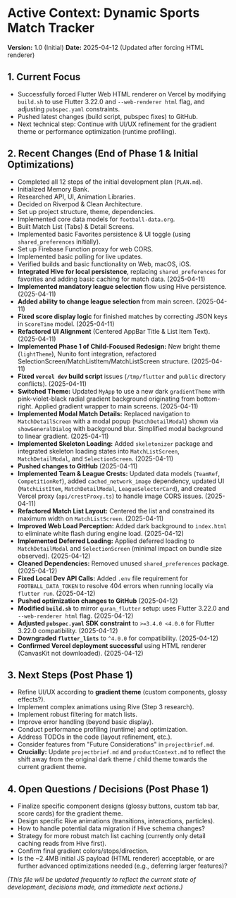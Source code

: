 # Active Context: Dynamic Sports Match Tracker

**Version:** 1.0 (Initial)
**Date:** 2025-04-12 (Updated after forcing HTML renderer)

## 1. Current Focus
*   Successfully forced Flutter Web HTML renderer on Vercel by modifying `build.sh` to use Flutter 3.22.0 and `--web-renderer html` flag, and adjusting `pubspec.yaml` constraints.
*   Pushed latest changes (build script, pubspec fixes) to GitHub.
*   Next technical step: Continue with UI/UX refinement for the gradient theme or performance optimization (runtime profiling).

## 2. Recent Changes (End of Phase 1 & Initial Optimizations)
*   Completed all 12 steps of the initial development plan (`PLAN.md`).
*   Initialized Memory Bank.
*   Researched API, UI, Animation Libraries.
*   Decided on Riverpod & Clean Architecture.
*   Set up project structure, theme, dependencies.
*   Implemented core data models for `football-data.org`.
*   Built Match List (Tabs) & Detail Screens.
*   Implemented basic Favorites persistence & UI toggle (using `shared_preferences` initially).
*   Set up Firebase Function proxy for web CORS.
*   Implemented basic polling for live updates.
*   Verified builds and basic functionality on Web, macOS, iOS.
*   **Integrated Hive for local persistence**, replacing `shared_preferences` for favorites and adding basic caching for match data. (2025-04-11)
*   **Implemented mandatory league selection** flow using Hive persistence. (2025-04-11)
*   **Added ability to change league selection** from main screen. (2025-04-11)
*   **Fixed score display logic** for finished matches by correcting JSON keys in `ScoreTime` model. (2025-04-11)
*   **Refactored UI Alignment** (Centered AppBar Title & List Item Text). (2025-04-11)
*   **Implemented Phase 1 of Child-Focused Redesign:** New bright theme (`lightTheme`), Nunito font integration, refactored SelectionScreen/MatchListItem/MatchListScreen structure. (2025-04-11)
*   **Fixed `vercel dev` build script** issues (`/tmp/flutter` and `public` directory conflicts). (2025-04-11)
*   **Switched Theme:** Updated `MyApp` to use a new dark `gradientTheme` with pink-violet-black radial gradient background originating from bottom-right. Applied gradient wrapper to main screens. (2025-04-11)
*   **Implemented Modal Match Details:** Replaced navigation to `MatchDetailScreen` with a modal popup (`MatchDetailModal`) shown via `showGeneralDialog` with background blur. Simplified modal background to linear gradient. (2025-04-11)
*   **Implemented Skeleton Loading:** Added `skeletonizer` package and integrated skeleton loading states into `MatchListScreen`, `MatchDetailModal`, and `SelectionScreen`. (2025-04-11)
*   **Pushed changes to GitHub** (2025-04-11)
*   **Implemented Team & League Crests:** Updated data models (`TeamRef`, `CompetitionRef`), added `cached_network_image` dependency, updated UI (`MatchListItem`, `MatchDetailModal`, `LeagueSelectorCard`), and created Vercel proxy (`api/crestProxy.ts`) to handle image CORS issues. (2025-04-11)
*   **Refactored Match List Layout:** Centered the list and constrained its maximum width on `MatchListScreen`. (2025-04-11)
*   **Improved Web Load Perception:** Added dark background to `index.html` to eliminate white flash during engine load. (2025-04-12)
*   **Implemented Deferred Loading:** Applied deferred loading to `MatchDetailModal` and `SelectionScreen` (minimal impact on bundle size observed). (2025-04-12)
*   **Cleaned Dependencies:** Removed unused `shared_preferences` package. (2025-04-12)
*   **Fixed Local Dev API Calls:** Added `.env` file requirement for `FOOTBALL_DATA_TOKEN` to resolve 404 errors when running locally via `flutter run`. (2025-04-12)
*   **Pushed optimization changes to GitHub** (2025-04-12)
*   **Modified `build.sh`** to mirror `quran_flutter` setup: uses Flutter 3.22.0 and `--web-renderer html` flag. (2025-04-12)
*   **Adjusted `pubspec.yaml` SDK constraint** to `>=3.4.0 <4.0.0` for Flutter 3.22.0 compatibility. (2025-04-12)
*   **Downgraded `flutter_lints`** to `^4.0.0` for compatibility. (2025-04-12)
*   **Confirmed Vercel deployment successful** using HTML renderer (CanvasKit not downloaded). (2025-04-12)

## 3. Next Steps (Post Phase 1)
*   Refine UI/UX according to **gradient theme** (custom components, glossy effects?).
*   Implement complex animations using Rive (Step 3 research).
*   Implement robust filtering for match lists.
*   Improve error handling (beyond basic display).
*   Conduct performance profiling (runtime) and optimization.
*   Address TODOs in the code (layout refinement, etc.).
*   Consider features from "Future Considerations" in `projectbrief.md`.
*   **Crucially:** Update `projectbrief.md` and `productContext.md` to reflect the shift away from the original dark theme / child theme towards the current gradient theme.

## 4. Open Questions / Decisions (Post Phase 1)
*   Finalize specific component designs (glossy buttons, custom tab bar, score cards) for the gradient theme.
*   Design specific Rive animations (transitions, interactions, particles).
*   How to handle potential data migration if Hive schema changes?
*   Strategy for more robust match list caching (currently only detail caching reads from Hive first).
*   Confirm final gradient colors/stops/direction.
*   Is the ~2.4MB initial JS payload (HTML renderer) acceptable, or are further advanced optimizations needed (e.g., deferring larger features)?

*(This file will be updated frequently to reflect the current state of development, decisions made, and immediate next actions.)*